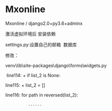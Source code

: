 # Mxonline
Mxonline / django2.0+py3.6+adminx


激活虚拟环境后 安装依赖

settings.py:设置自己的邮箱  数据库
  
           


修改：

venv\lib\site-packages\django\forms\widgets.py


 line114: +   if list_2 is None:
 
  
 line115: +          list_2 = []
 
  
 line116:     for path in reversed(list_2):
 
              ......
  
